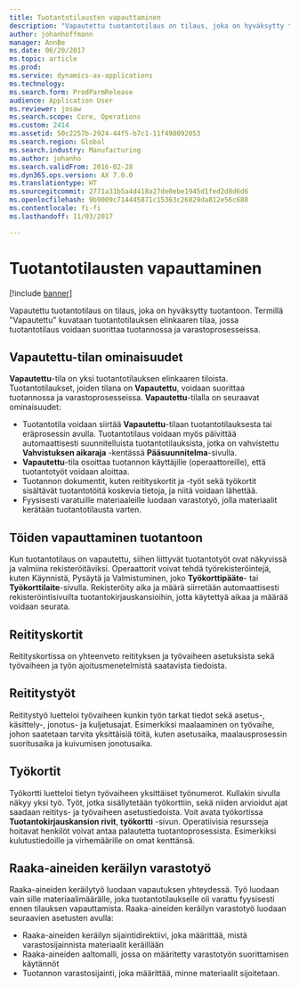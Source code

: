 ```yaml
---
title: Tuotantotilausten vapauttaminen
description: "Vapautettu tuotantotilaus on tilaus, joka on hyväksytty tuotantoon. Termillä \"Vapautettu\" kuvataan tuotantotilauksen elinkaaren tilaa, jossa tuotantotilaus voidaan suorittaa tuotannossa ja varastoprosesseissa."
author: johanhoffmann
manager: AnnBe
ms.date: 06/20/2017
ms.topic: article
ms.prod: 
ms.service: dynamics-ax-applications
ms.technology: 
ms.search.form: ProdParmRelease
audience: Application User
ms.reviewer: josaw
ms.search.scope: Core, Operations
ms.custom: 2414
ms.assetid: 50c2257b-2924-44f5-b7c1-11f498092053
ms.search.region: Global
ms.search.industry: Manufacturing
ms.author: johanho
ms.search.validFrom: 2016-02-28
ms.dyn365.ops.version: AX 7.0.0
ms.translationtype: HT
ms.sourcegitcommit: 2771a31b5a4d418a27de0ebe1945d1fed2d8d6d6
ms.openlocfilehash: 9b9009c714445871c15363c26829da812e56c688
ms.contentlocale: fi-fi
ms.lasthandoff: 11/03/2017

---
```


# <a name="release-production-orders"></a>Tuotantotilausten vapauttaminen

[!include [banner](../includes/banner.md)]

Vapautettu tuotantotilaus on tilaus, joka on hyväksytty tuotantoon. Termillä "Vapautettu" kuvataan tuotantotilauksen elinkaaren tilaa, jossa tuotantotilaus voidaan suorittaa tuotannossa ja varastoprosesseissa. 

<a name="characteristics-of-the-released-state"></a>Vapautettu-tilan ominaisuudet
-------------------------------------

**Vapautettu**-tila on yksi tuotantotilauksen elinkaaren tiloista. Tuotantotilaukset, joiden tilana on **Vapautettu**, voidaan suorittaa tuotannossa ja varastoprosesseissa. **Vapautettu**-tilalla on seuraavat ominaisuudet:

-   Tuotantotila voidaan siirtää **Vapautettu**-tilaan tuotantotilauksesta tai eräprosessin avulla. Tuotantotilaus voidaan myös päivittää automaattisesti suunnitelluista tuotantotilauksista, jotka on vahvistettu **Vahvistuksen aikaraja** -kentässä **Pääsuunnitelma**-sivulla.
-   **Vapautettu**-tila osoittaa tuotannon käyttäjille (operaattoreille), että tuotantotyöt voidaan aloittaa.
-   Tuotannon dokumentit, kuten reitityskortit ja -työt sekä työkortit sisältävät tuotantotöitä koskevia tietoja, ja niitä voidaan lähettää.
-   Fyysisesti varatuille materiaaleille luodaan varastotyö, jolla materiaalit kerätään tuotantotilausta varten.

## <a name="releasing-jobs-to-the-shop-floor"></a>Töiden vapauttaminen tuotantoon
Kun tuotantotilaus on vapautettu, siihen liittyvät tuotantotyöt ovat näkyvissä ja valmiina rekisteröitäviksi. Operaattorit voivat tehdä työrekisteröintejä, kuten Käynnistä, Pysäytä ja Valmistuminen, joko **Työkorttipääte**- tai **Työkorttilaite**-sivulla. Rekisteröity aika ja määrä siirretään automaattisesti rekisteröintisivuilta tuotantokirjauskansioihin, jotta käytettyä aikaa ja määrää voidaan seurata.

## <a name="route-cards"></a>Reitityskortit
Reitityskortissa on yhteenveto reitityksen ja työvaiheen asetuksista sekä työvaiheen ja työn ajoitusmenetelmistä saatavista tiedoista.

## <a name="route-jobs"></a>Reititystyöt
Reititystyö luetteloi työvaiheen kunkin työn tarkat tiedot sekä asetus-, käsittely-, jonotus- ja kuljetusajat. Esimerkiksi maalaaminen on työvaihe, johon saatetaan tarvita yksittäisiä töitä, kuten asetusaika, maalausprosessin suoritusaika ja kuivumisen jonotusaika.

## <a name="job-cards"></a>Työkortit
Työkortti luetteloi tietyn työvaiheen yksittäiset työnumerot. Kullakin sivulla näkyy yksi työ. Työt, jotka sisällytetään työkorttiin, sekä niiden arvioidut ajat saadaan reititys- ja työvaiheen asetustiedoista. Voit avata työkortissa **Tuotantokirjauskansion rivit**, **työkortti** -sivun. Operatiivisia resursseja hoitavat henkilöt voivat antaa palautetta tuotantoprosessista. Esimerkiksi kulutustiedoille ja virhemäärille on omat kenttänsä.

## <a name="warehouse-work-for-raw-material-picking"></a>Raaka-aineiden keräilyn varastotyö
Raaka-aineiden keräilytyö luodaan vapautuksen yhteydessä. Työ luodaan vain sille materiaalimäärälle, joka tuotantotilaukselle oli varattu fyysisesti ennen tilauksen vapauttamista. Raaka-aineiden keräilyn varastotyö luodaan seuraavien asetusten avulla:

-   Raaka-aineiden keräilyn sijaintidirektiivi, joka määrittää, mistä varastosijainnista materiaalit keräillään
-   Raaka-aineiden aaltomalli, jossa on määritetty varastotyön suorittamisen käytännöt
-   Tuotannon varastosijainti, joka määrittää, minne materiaalit sijoitetaan.





